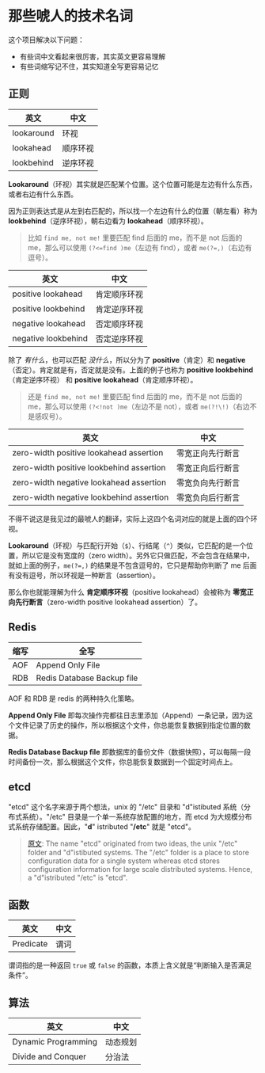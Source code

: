# 那些唬人的技术名词

这个项目解决以下问题：

- 有些词中文看起来很厉害，其实英文更容易理解
- 有些词缩写记不住，其实知道全写更容易记忆

## 正则

| 英文 | 中文 |
| --- | --- |
| lookaround | 环视 |
| lookahead | 顺序环视 |
| lookbehind | 逆序环视 |

**Lookaround**（环视）其实就是匹配某个位置。这个位置可能是左边有什么东西，或者右边有什么东西。

因为正则表达式是从左到右匹配的，所以找一个左边有什么的位置（朝左看）称为 **lookbehind**（逆序环视），朝右边看为 **lookahead**（顺序环视）。

> 比如 `find me, not me!` 里要匹配 find 后面的 me，而不是 not 后面的 me，那么可以使用 `(?<=find )me`（左边有 find），或者 `me(?=,)`（右边有逗号）。

| 英文 | 中文 |
| --- | --- |
| positive lookahead | 肯定顺序环视 |
| positive lookbehind | 肯定逆序环视 |
| negative lookahead | 否定顺序环视 |
| negative lookbehind | 否定逆序环视 |

除了 *有什么*，也可以匹配 *没什么*，所以分为了 **positive**（肯定）和 **negative**（否定）。肯定就是有，否定就是没有。上面的例子也称为 **positive lookbehind**（肯定逆序环视） 和 **positive lookahead**（肯定顺序环视）。

> 还是 `find me, not me!` 里要匹配 find 后面的 me，而不是 not 后面的 me，那么可以使用 `(?<!not )me`（左边不是 not），或者 `me(?!\!)`（右边不是感叹号）。

| 英文 | 中文 |
| --- | --- |
| zero-width positive lookahead assertion | 零宽正向先行断言 |
| zero-width positive lookbehind assertion | 零宽正向后行断言 |
| zero-width negative lookahead assertion | 零宽负向先行断言 |
| zero-width negative lookbehind assertion | 零宽负向后行断言 |

不得不说这是我见过的最唬人的翻译，实际上这四个名词对应的就是上面的四个环视。

**Lookaround**（环视）与匹配行开始（`$`）、行结尾（`^`）类似，它匹配的是一个位置，所以它是没有宽度的（zero width）。另外它只做匹配，不会包含在结果中，就如上面的例子，`me(?=,)` 的结果是不包含逗号的，它只是帮助你判断了 me 后面有没有逗号，所以环视是一种断言（assertion）。

那么你也就能理解为什么 **肯定顺序环视**（positive lookahead）会被称为 **零宽正向先行断言**（zero-width positive lookahead assertion）了。

## Redis

| 缩写 | 全写 |
| --- | --- |
| AOF | Append Only File |
| RDB | Redis Database Backup file |

AOF 和 RDB 是 redis 的两种持久化策略。

**Append Only File** 即每次操作完都往日志里添加（Append）一条记录，因为这个文件记录了历史的操作，所以根据这个文件，你总能恢复数据到指定位置的数据。

**Redis Database Backup file** 即数据库的备份文件（数据快照），可以每隔一段时间备份一次，那么根据这个文件，你总能恢复数据到一个固定时间点上。

## etcd

"etcd" 这个名字来源于两个想法，unix 的 "/etc" 目录和 "d"istibuted 系统（分布式系统）。"/etc" 目录是一个单一系统存放配置的地方，而 etcd 为大规模分布式系统存储配置。因此，"**d**" istributed "**/etc**" 就是 "etcd"。

> [原文](https://coreos.com/etcd/docs/latest/learning/why.html): The name "etcd" originated from two ideas, the unix "/etc" folder and "d"istibuted systems. The "/etc" folder is a place to store configuration data for a single system whereas etcd stores configuration information for large scale distributed systems. Hence, a "d"istributed "/etc" is "etcd".

## 函数

| 英文 | 中文 |
| --- | --- |
| Predicate | 谓词 |

谓词指的是一种返回 `true` 或 `false` 的函数，本质上含义就是“判断输入是否满足条件”。

## 算法

| 英文 | 中文 |
| --- | --- |
| Dynamic Programming | 动态规划 |
| Divide and Conquer | 分治法 |
